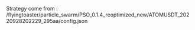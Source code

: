 Strategy come from : /flyingtoaster/particle_swarm/PSO_0.1.4_reoptimized_new/ATOMUSDT_20220928202229_295aa/config.json